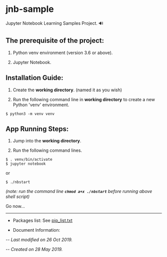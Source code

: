 # jnb-sample

Jupyter Notebook Learning Samples Project. 🔊 


## The prerequisite of the project:

1. Python venv environment (version 3.6 or above).

2. Jupyter Notebook. 


## Installation Guide:

1. Create the **working directory**. (named it as you wish)

2. Run the following command line in **working directory** to create a new Python 'venv' environment.

```
$ python3 -m venv venv
```

## App Running Steps:

1. Jump into the **working directory**.

2. Run the following command lines.

```
$ . venv/bin/activate
$ jupyter notebook
```

or

```
$ ./nbstart
```
*(note: run the command line **`chmod a+x ./nbstart`** before running above shell script)*

Go now...


---


- Packages list: See [pip_list.txt](pip_list.txt)

- Document Information:

-- *Last modified on 26 Oct 2019.*

-- *Created on 28 May 2019.*

